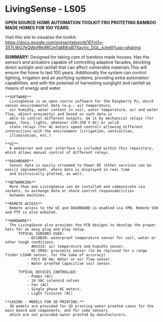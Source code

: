 # LivingSense - LS05

**OPEN SOURCE HOME AUTOMATION TOOLKIT FRO PROTETING BAMBOO MADE HOMES FOR 100 YEARS.** 

Visit this site to visualize the toolkit: https://docs.google.com/presentation/d/1EFnGy-357LWG7eQWofRk9RCmTaMtEqB7XavVx_DGL_k/edit?usp=sharing

**SUMMARY:** Designed for taking care of bamboo made houses. Has the sensors and actuators capable of controlling adaptive facades, blocking direct sunlight and rainfall that can affect vulnerable materials.This will ensure the home to last 100 years.
Additionally the system can control lighting, irrigation and air purifying systems, providing extra automation capabilities.
and with the potentail of harvesting sunglight and rainfall as means of energy and water.

    **SOFTWARE**
      LivingSense is an open source software for the Raspberry Pi, which senses environmental data (e.g.: air temperature, 
      air humidty, water content in soil, water temperature, air and water flow, object proximity) and based on such data is 
      able to control different outputs, be it by mechanical relays (for pumps, fans, lights, whatever 220-250 V AC) or solid 
      state relays (for AC motors speed control) allowing different interactions with the environment (irrigation, ventialtion, 
      illumination, etc.)

    **UI**
      A webserver and user interface is included within this repository, which allows manual control of different relays.

    **DASHBOARD**
      Sensor data is easily streamed to Power BI (other services can be easilz implemented), where data is displayed in real time 
      and histroically plotted, as well. 

    **NETWORKING**
      More than one LivingSense can be installed and communicate via sockets, to exchange data or share control responsabilities 
      between machines.

    **REMOTE ACCESS**
      Remote access to the UI and DASHBOARD is enabled via VPN. Remote SSH and FTP is also enbaled.

    **HARDWARE**
      The LivingSense also provides the PCB designs to develop the proper hats for an easy plug and play setup. 
          TYPICAL SENSORS USED:
              - DS18B20: waterproof temperature sensor for soil, water or other tough conditions.
              - AM2315: air temperature and humidty sensor.
              - HC-SR04: proximity sensor (to be replaced for a range finder LIDAR sensor, for the sake of accuracy)
              - Fdit 60 mm: Water or air flow sensor.
              - Water proofed capacitive soil sensor. 

          TYPICAL DEVICES CONTROLLED:
              - Pumps (AC)
              - 24 VAC solenoid valves
              - Fan (AC)
              - Single phase AC motors.
              - Light fixtures (AC)

    **CASING - MODELS FOR 3D PRINTING:**
      3D models are provided for 3D printing water proofed cases for the main board and components, and for some sensors 
      which are not provided water proofed by manufacturers.
   

